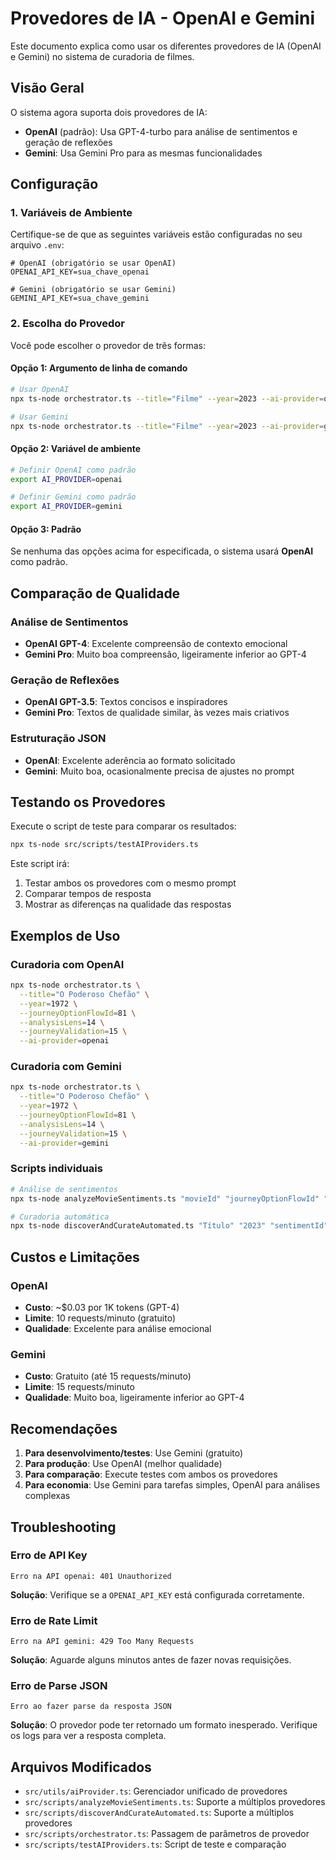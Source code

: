 # Provedores de IA - OpenAI e Gemini

Este documento explica como usar os diferentes provedores de IA (OpenAI e Gemini) no sistema de curadoria de filmes.

## Visão Geral

O sistema agora suporta dois provedores de IA:
- **OpenAI** (padrão): Usa GPT-4-turbo para análise de sentimentos e geração de reflexões
- **Gemini**: Usa Gemini Pro para as mesmas funcionalidades

## Configuração

### 1. Variáveis de Ambiente

Certifique-se de que as seguintes variáveis estão configuradas no seu arquivo `.env`:

```env
# OpenAI (obrigatório se usar OpenAI)
OPENAI_API_KEY=sua_chave_openai

# Gemini (obrigatório se usar Gemini)
GEMINI_API_KEY=sua_chave_gemini
```

### 2. Escolha do Provedor

Você pode escolher o provedor de três formas:

#### Opção 1: Argumento de linha de comando
```bash
# Usar OpenAI
npx ts-node orchestrator.ts --title="Filme" --year=2023 --ai-provider=openai

# Usar Gemini
npx ts-node orchestrator.ts --title="Filme" --year=2023 --ai-provider=gemini
```

#### Opção 2: Variável de ambiente
```bash
# Definir OpenAI como padrão
export AI_PROVIDER=openai

# Definir Gemini como padrão
export AI_PROVIDER=gemini
```

#### Opção 3: Padrão
Se nenhuma das opções acima for especificada, o sistema usará **OpenAI** como padrão.

## Comparação de Qualidade

### Análise de Sentimentos
- **OpenAI GPT-4**: Excelente compreensão de contexto emocional
- **Gemini Pro**: Muito boa compreensão, ligeiramente inferior ao GPT-4

### Geração de Reflexões
- **OpenAI GPT-3.5**: Textos concisos e inspiradores
- **Gemini Pro**: Textos de qualidade similar, às vezes mais criativos

### Estruturação JSON
- **OpenAI**: Excelente aderência ao formato solicitado
- **Gemini**: Muito boa, ocasionalmente precisa de ajustes no prompt

## Testando os Provedores

Execute o script de teste para comparar os resultados:

```bash
npx ts-node src/scripts/testAIProviders.ts
```

Este script irá:
1. Testar ambos os provedores com o mesmo prompt
2. Comparar tempos de resposta
3. Mostrar as diferenças na qualidade das respostas

## Exemplos de Uso

### Curadoria com OpenAI
```bash
npx ts-node orchestrator.ts \
  --title="O Poderoso Chefão" \
  --year=1972 \
  --journeyOptionFlowId=81 \
  --analysisLens=14 \
  --journeyValidation=15 \
  --ai-provider=openai
```

### Curadoria com Gemini
```bash
npx ts-node orchestrator.ts \
  --title="O Poderoso Chefão" \
  --year=1972 \
  --journeyOptionFlowId=81 \
  --analysisLens=14 \
  --journeyValidation=15 \
  --ai-provider=gemini
```

### Scripts individuais
```bash
# Análise de sentimentos
npx ts-node analyzeMovieSentiments.ts "movieId" "journeyOptionFlowId" "mainSentimentId" --ai-provider=gemini

# Curadoria automática
npx ts-node discoverAndCurateAutomated.ts "Título" "2023" "sentimentId" "journeyOptionFlowId" --ai-provider=gemini
```

## Custos e Limitações

### OpenAI
- **Custo**: ~$0.03 por 1K tokens (GPT-4)
- **Limite**: 10 requests/minuto (gratuito)
- **Qualidade**: Excelente para análise emocional

### Gemini
- **Custo**: Gratuito (até 15 requests/minuto)
- **Limite**: 15 requests/minuto
- **Qualidade**: Muito boa, ligeiramente inferior ao GPT-4

## Recomendações

1. **Para desenvolvimento/testes**: Use Gemini (gratuito)
2. **Para produção**: Use OpenAI (melhor qualidade)
3. **Para comparação**: Execute testes com ambos os provedores
4. **Para economia**: Use Gemini para tarefas simples, OpenAI para análises complexas

## Troubleshooting

### Erro de API Key
```
Erro na API openai: 401 Unauthorized
```
**Solução**: Verifique se a `OPENAI_API_KEY` está configurada corretamente.

### Erro de Rate Limit
```
Erro na API gemini: 429 Too Many Requests
```
**Solução**: Aguarde alguns minutos antes de fazer novas requisições.

### Erro de Parse JSON
```
Erro ao fazer parse da resposta JSON
```
**Solução**: O provedor pode ter retornado um formato inesperado. Verifique os logs para ver a resposta completa.

## Arquivos Modificados

- `src/utils/aiProvider.ts`: Gerenciador unificado de provedores
- `src/scripts/analyzeMovieSentiments.ts`: Suporte a múltiplos provedores
- `src/scripts/discoverAndCurateAutomated.ts`: Suporte a múltiplos provedores
- `src/scripts/orchestrator.ts`: Passagem de parâmetros de provedor
- `src/scripts/testAIProviders.ts`: Script de teste e comparação 